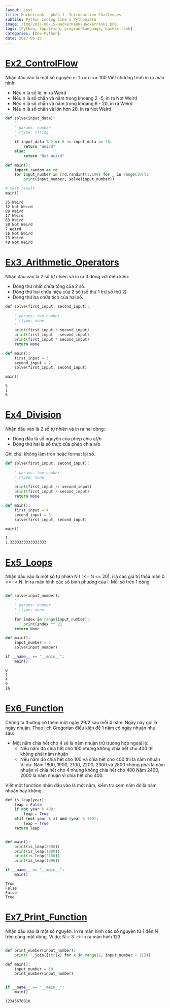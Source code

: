 ```yaml
---
layout: post
title: Hackerrank - phần 1- Introduction Challenges
subtile: Python coding like a Pythonista
image: /img/2017-06-15-HackerRank/Hackerrank1.png
tags: [Python, lap-trinh, program-language, hacker-rank]
categories: [Dev-Python]
date: 2017-06-15
---
```




# [Ex2_ControlFlow](https://www.hackerrank.com/challenges/py-if-else/problem)

Nhận đầu vào là một số nguyên n: 1 <= n <= 100
Viết chương trình in ra màn hình:
- Nếu n là số lẻ, in ra Weird
- Nếu n là số chẵn và nằm trong khoảng 2 -5, in ra Not Weird
- Nếu n là số chẵn và nằm trong khoảng 6 - 20, in ra Weird
- Nếu n là số chẵn và lớn hơn 20, in ra Not Weird



```python
def solve(input_data):
    '''
    ' params: number
    ' rtype: string
    '''
    if input_data % 2 or 6 <= input_data <= 20:
        return "Weird"
    else:
        return "Not Weird"

```


```python
def main():
    import random as rd
    for input_number in [rd.randint(1,100) for _ in range(10)]:
        print(input_number, solve(input_number))

```


```python
# test result
main()
```

    35 Weird
    32 Not Weird
    89 Weird
    17 Weird
    63 Weird
    50 Not Weird
    7 Weird
    56 Not Weird
    73 Weird
    48 Not Weird
    

# [Ex3_Arithmetic_Operators](https://www.hackerrank.com/challenges/python-arithmetic-operators/problem)

Nhận đầu vào là 2 số tự nhiên và in ra 3 dòng với điều kiện:
- Dòng thứ nhất chứa tổng của 2 số.
- Dòng thứ hai chứa hiệu của 2 số (số thứ 1 trừ số thứ 2)
- Dòng thứ ba chứa tích của hai số.



```python
def solve(first_input, second_input):
    '''
    ' params: two number
    ' rtype: none
    '''
    print(first_input + second_input)
    print(first_input - second_input)
    print(first_input * second_input)
    return None

```


```python
def main():
    first_input = 3
    second_input = 2
    solve(first_input, second_input)

```


```python
main()
```

    5
    1
    6
    

# [ Ex4_Division](https://www.hackerrank.com/challenges/python-division/problem)

Nhận đầu vào là 2 số tự nhiên và in ra hai dòng:
- Dòng đầu là số nguyên của phép chia a//b
- Dòng thứ hai là số thực của phép chia a/b

Ghi chú: không làm tròn hoặc format lại số.



```python
def solve(first_input, second_input):
    '''
    ' params: two number
    ' rtype: none
    '''
    print(first_input // second_input)
    print(first_input / second_input)
    return None

```


```python
def main():
    first_input = 4
    second_input = 3
    solve(first_input, second_input)
```


```python
main()

```

    1
    1.3333333333333333
    

# [Ex5_Loops](https://www.hackerrank.com/challenges/python-loops/problem)
Nhận đầu vào là một số tự nhiên N ( 1<= N <= 20). i là các giá trị thỏa mãn 0 <= i < N.
In ra màn hình các số bình phương của i. Mỗi số trên 1 dòng.


```python

def solve(input_number):
    '''
    ' params: number
    ' rtype: none
    '''
    for index in range(input_number):
        print(index ** 2)
    return None


```


```python
def main():
    input_number = 5
    solve(input_number)

if __name__ == "__main__":
    main()
```

    0
    1
    4
    9
    16
    

# [Ex6_Function](https://www.hackerrank.com/challenges/write-a-function/problem)
Chúng ta thường có thêm một ngày 29/2 sau mỗi 4 năm. Ngày này gọi là ngày nhuận.
Theo lịch Gregorian điều kiện để 1 năm có ngày nhuận như sau:
- Một năm chia hết cho 4 sẽ là năm nhuận trừ trường hợp ngoại lệ:
    - Nếu năm đó chia hết cho 100 nhưng không chia hết cho 400 thì không phải năm nhuận
    - Nếu năm đó chia hết cho 100 và chia hết cho 400 thì là năm nhuận
Ví dụ: 
Năm 1800, 1900, 2100, 2200, 2300 và 2500 không phải là năm nhuận vì chia hết cho 4 nhưng không chia hết cho 400
Năm 2400, 2000 là năm nhuận vì chia hết cho 400.

Viết một function nhận đầu vào là một năm, kiểm tra xem năm đó là năm nhuận hay không.



```python
def is_leap(year):
    leap = False
    if not year % 400:
        leap = True
    elif (not year % 4) and (year % 100):
        leap = True
    return leap
```


```python

def main():
    print(is_leap(2000))
    print(is_leap(1800))
    print(is_leap(2100))
    print(is_leap(1996))

if __name__ == "__main__":
    main()

```

    True
    False
    False
    True
    

# [Ex7_Print_Function](https://www.hackerrank.com/challenges/python-print/problem)
Nhận đầu vào là một số nguyên.
In ra màn hình các số nguyên từ 1 đến N trên cùng một dòng.
Ví dụ: N = 3 --> in ra màn hình 123




```python

def print_number(input_number):
    print(''.join([str(x) for x in range(1, input_number + 1)]))


```


```python
def main():
    input_number = 10
    print_number(input_number)


if __name__ == "__main__":
    main()
```

    12345678910
    
